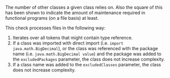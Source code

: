 The number of other classes a given class relies on. Also the square of
this has been shown to indicate the amount of maintenance required in
functional programs (on a file basis) at least.

This check processes files in the following way:

1.  Iterates over all tokens that might contain type reference.
2.  If a class was imported with direct import (i.e.
    `import java.math.BigDecimal`), or the class was referenced with the
    package name (i.e. `java.math.BigDecimal value`) and the package was
    added to the `excludedPackages` parameter, the class does not
    increase complexity.
3.  If a class name was added to the `excludedClasses` parameter, the
    class does not increase complexity.